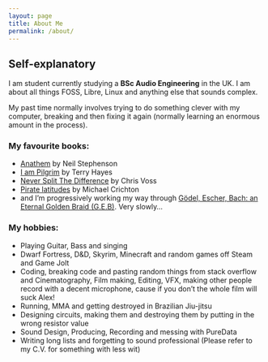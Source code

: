```yaml
---
layout: page
title: About Me
permalink: /about/
---
```

## Self-explanatory

I am student currently studying a **BSc Audio Engineering** in the UK. I am about all things FOSS, Libre, Linux and anything else that sounds complex.

My past time normally involves trying to do something clever with my computer, breaking and then fixing it again (normally learning an enormous amount in the process).

### My favourite books:
- [Anathem](https://www.goodreads.com/book/show/2845024-anathem) by Neil Stephenson
- [I am Pilgrim](https://www.goodreads.com/book/show/18144124-i-am-pilgrim?ac=1&from_search=true&qid=gOF5RU5RvT&rank=1) by Terry Hayes
- [Never Split The Difference](https://www.goodreads.com/book/show/26156469-never-split-the-difference?ac=1&from_search=true&qid=sUGcpKlfHB&rank=1) by Chris Voss
- [Pirate latitudes](https://www.goodreads.com/book/show/6428887-pirate-latitudes?ac=1&from_search=true&qid=cA2hSv5FMQ&rank=1) by Michael Crichton
- and I’m progressively working my way through [Gödel, Escher, Bach: an Eternal Golden Braid (G.E.B)](https://www.goodreads.com/book/show/24113.G_del_Escher_Bach?from_search=true&from_srp=true&qid=cI5ShMbQ75&rank=1). Very slowly…

### My hobbies:
- Playing Guitar, Bass and singing
- Dwarf Fortress, D&D, Skyrim, Minecraft and random games off Steam and Game Jolt
- Coding, breaking code and pasting random things from stack overflow and Cinematography, Film making, Editing, VFX, making other people record with a decent microphone, cause if you don’t the whole film will suck Alex!
- Running, MMA and getting destroyed in Brazilian Jiu-jitsu
- Designing circuits, making them and destroying them by putting in the wrong resistor value
- Sound Design, Producing, Recording and messing with PureData
- Writing long lists and forgetting to sound professional (Please refer to my C.V. for something with less wit)